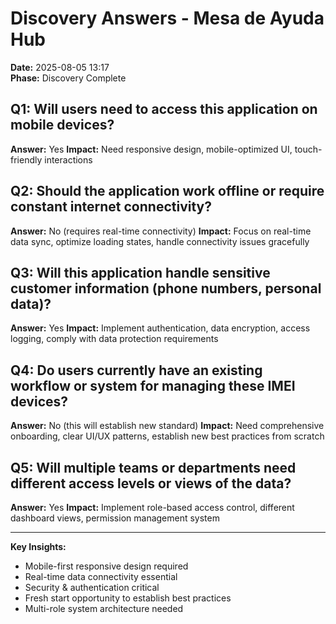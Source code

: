 # Discovery Answers - Mesa de Ayuda Hub

**Date:** 2025-08-05 13:17  
**Phase:** Discovery Complete

## Q1: Will users need to access this application on mobile devices?
**Answer:** Yes
**Impact:** Need responsive design, mobile-optimized UI, touch-friendly interactions

## Q2: Should the application work offline or require constant internet connectivity?
**Answer:** No (requires real-time connectivity)
**Impact:** Focus on real-time data sync, optimize loading states, handle connectivity issues gracefully

## Q3: Will this application handle sensitive customer information (phone numbers, personal data)?
**Answer:** Yes
**Impact:** Implement authentication, data encryption, access logging, comply with data protection requirements

## Q4: Do users currently have an existing workflow or system for managing these IMEI devices?
**Answer:** No (this will establish new standard)
**Impact:** Need comprehensive onboarding, clear UI/UX patterns, establish new best practices from scratch

## Q5: Will multiple teams or departments need different access levels or views of the data?
**Answer:** Yes
**Impact:** Implement role-based access control, different dashboard views, permission management system

---

**Key Insights:**
- Mobile-first responsive design required
- Real-time data connectivity essential
- Security & authentication critical
- Fresh start opportunity to establish best practices
- Multi-role system architecture needed